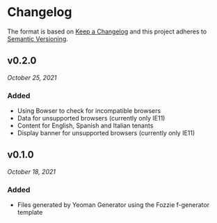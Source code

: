 # Changelog

The format is based on [Keep a Changelog](http://keepachangelog.com/en/1.0.0/)
and this project adheres to [Semantic Versioning](http://semver.org/spec/v2.0.0.html).


v0.2.0
------------------------------
*October 25, 2021*

### Added
- Using Bowser to check for incompatible browsers
- Data for unsupported browsers (currently only IE11)
- Content for English, Spanish and Italian tenants
- Display banner for unsupported browsers (currently only IE11)


v0.1.0
------------------------------
*October 18, 2021*

### Added
- Files generated by Yeoman Generator using the Fozzie f-generator template
